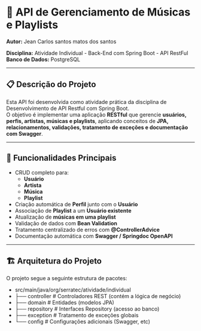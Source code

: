 # 🎵 API de Gerenciamento de Músicas e Playlists


**Autor:** Jean Carlos santos matos dos santos

**Disciplina:** Atividade Individual - Back-End com Spring Boot - API RestFul    
**Banco de Dados:** PostgreSQL  

---

## 📋 Descrição do Projeto

Esta API foi desenvolvida como atividade prática da disciplina de Desenvolvimento de API Restful com Spring Boot.  
O objetivo é implementar uma aplicação **RESTful** que gerencie **usuários, perfis, artistas, músicas e playlists**, aplicando conceitos de **JPA, relacionamentos, validações, tratamento de exceções e documentação com Swagger**.

---

## 🧩 Funcionalidades Principais

- CRUD completo para:
  - **Usuário**
  - **Artista**
  - **Música**
  - **Playlist**
- Criação automática de **Perfil** junto com o **Usuário**
- Associação de **Playlist** a um **Usuário existente**
- Atualização de **músicas em uma playlist**
- Validação de dados com **Bean Validation**
- Tratamento centralizado de erros com **@ControllerAdvice**
- Documentação automática com **Swagger / Springdoc OpenAPI**

---

## 🏗️ Arquitetura do Projeto

O projeto segue a seguinte estrutura de pacotes:

- src/main/java/org/serratec/atividade/individual
- ├── controller # Controladores REST (contém a lógica de negócio)
- ├── domain # Entidades (modelos JPA)
- ├── repository # Interfaces Repository (acesso ao banco)
- ├── exception # Tratamento de exceções globais
- └── config # Configurações adicionais (Swagger, etc)
